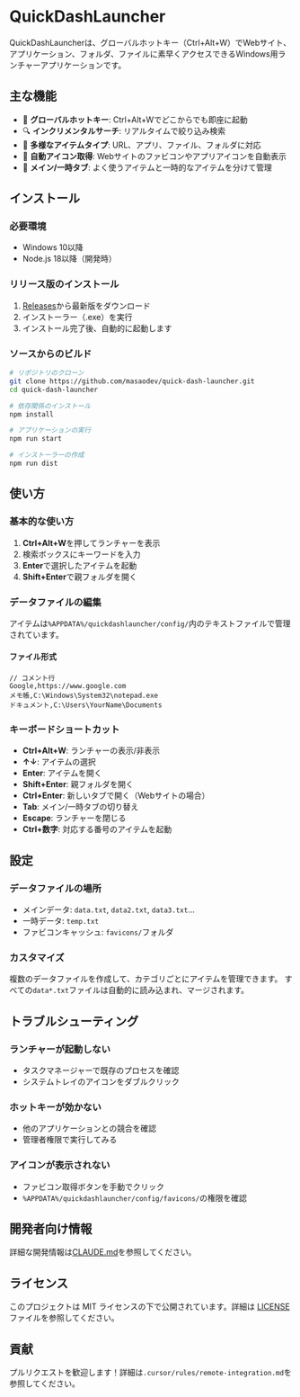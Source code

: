 # QuickDashLauncher

QuickDashLauncherは、グローバルホットキー（Ctrl+Alt+W）でWebサイト、アプリケーション、フォルダ、ファイルに素早くアクセスできるWindows用ランチャーアプリケーションです。

## 主な機能

- 🚀 **グローバルホットキー**: Ctrl+Alt+Wでどこからでも即座に起動
- 🔍 **インクリメンタルサーチ**: リアルタイムで絞り込み検索
- 📁 **多様なアイテムタイプ**: URL、アプリ、ファイル、フォルダに対応
- 🎨 **自動アイコン取得**: Webサイトのファビコンやアプリアイコンを自動表示
- 📝 **メイン/一時タブ**: よく使うアイテムと一時的なアイテムを分けて管理

## インストール

### 必要環境
- Windows 10以降
- Node.js 18以降（開発時）

### リリース版のインストール
1. [Releases](https://github.com/masaodev/quick-dash-launcher/releases)から最新版をダウンロード
2. インストーラー（.exe）を実行
3. インストール完了後、自動的に起動します

### ソースからのビルド
```bash
# リポジトリのクローン
git clone https://github.com/masaodev/quick-dash-launcher.git
cd quick-dash-launcher

# 依存関係のインストール
npm install

# アプリケーションの実行
npm run start

# インストーラーの作成
npm run dist
```

## 使い方

### 基本的な使い方
1. **Ctrl+Alt+W**を押してランチャーを表示
2. 検索ボックスにキーワードを入力
3. **Enter**で選択したアイテムを起動
4. **Shift+Enter**で親フォルダを開く

### データファイルの編集
アイテムは`%APPDATA%/quickdashlauncher/config/`内のテキストファイルで管理されています。

#### ファイル形式
```
// コメント行
Google,https://www.google.com
メモ帳,C:\Windows\System32\notepad.exe
ドキュメント,C:\Users\YourName\Documents
```

### キーボードショートカット
- **Ctrl+Alt+W**: ランチャーの表示/非表示
- **↑↓**: アイテムの選択
- **Enter**: アイテムを開く
- **Shift+Enter**: 親フォルダを開く
- **Ctrl+Enter**: 新しいタブで開く（Webサイトの場合）
- **Tab**: メイン/一時タブの切り替え
- **Escape**: ランチャーを閉じる
- **Ctrl+数字**: 対応する番号のアイテムを起動

## 設定

### データファイルの場所
- メインデータ: `data.txt`, `data2.txt`, `data3.txt`...
- 一時データ: `temp.txt`
- ファビコンキャッシュ: `favicons/`フォルダ

### カスタマイズ
複数のデータファイルを作成して、カテゴリごとにアイテムを管理できます。
すべての`data*.txt`ファイルは自動的に読み込まれ、マージされます。

## トラブルシューティング

### ランチャーが起動しない
- タスクマネージャーで既存のプロセスを確認
- システムトレイのアイコンをダブルクリック

### ホットキーが効かない
- 他のアプリケーションとの競合を確認
- 管理者権限で実行してみる

### アイコンが表示されない
- ファビコン取得ボタンを手動でクリック
- `%APPDATA%/quickdashlauncher/config/favicons/`の権限を確認

## 開発者向け情報

詳細な開発情報は[CLAUDE.md](./CLAUDE.md)を参照してください。

## ライセンス

このプロジェクトは MIT ライセンスの下で公開されています。詳細は [LICENSE](./LICENSE) ファイルを参照してください。

## 貢献

プルリクエストを歓迎します！詳細は`.cursor/rules/remote-integration.md`を参照してください。